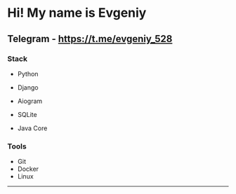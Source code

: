 Hi! [](https://user-images.githubusercontent.com/18350557/176309783-0785949b-9127-417c-8b55-ab5a4333674e.gif)My name is Evgeniy
===============================================================================================================================

Telegram - https://t.me/evgeniy_528
---

### Stack
* Python
* Django
* Aiogram
* SQLite

* Java Core

### Tools
* Git
* Docker
* Linux

---
